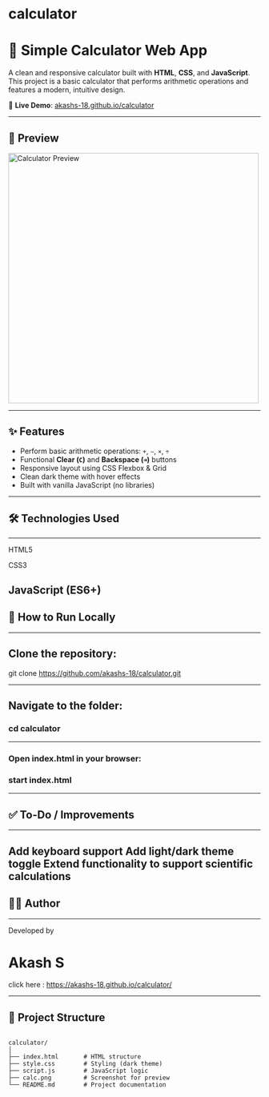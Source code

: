 # calculator


# 🧮 Simple Calculator Web App

A clean and responsive calculator built with **HTML**, **CSS**, and **JavaScript**. This project is a basic calculator that performs arithmetic operations and features a modern, intuitive design.

🔗 **Live Demo**: [akashs-18.github.io/calculator](https://akashs-18.github.io/calculator/)

---

## 📸 Preview

<img src="calc.png" alt="Calculator Preview" width="500"/>

---

## ✨ Features

- Perform basic arithmetic operations: `+`, `−`, `×`, `÷`
- Functional **Clear (`C`)** and **Backspace (`⌫`)** buttons
- Responsive layout using CSS Flexbox & Grid
- Clean dark theme with hover effects
- Built with vanilla JavaScript (no libraries)

---

## 🛠️ Technologies Used
-----

HTML5

CSS3

JavaScript (ES6+)
------

## 🚀 How to Run Locally
----

## Clone the repository:

git clone https://github.com/akashs-18/calculator.git

-------


## Navigate to the folder:

### cd calculator
-----

### Open index.html in your browser:
### start index.html
-----

## ✅ To-Do / Improvements
---

 Add keyboard support
 Add light/dark theme toggle
 Extend functionality to support scientific calculations
---

## 🙋‍♂️ Author
---

Developed by 
# Akash S

           
click here :  https://akashs-18.github.io/calculator/

---


## 📁 Project Structure

```plaintext

calculator/
│
├── index.html       # HTML structure
├── style.css        # Styling (dark theme)
├── script.js        # JavaScript logic
├── calc.png         # Screenshot for preview
└── README.md        # Project documentation


